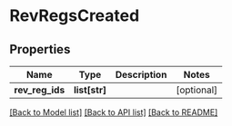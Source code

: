 # RevRegsCreated

## Properties
Name | Type | Description | Notes
------------ | ------------- | ------------- | -------------
**rev_reg_ids** | **list[str]** |  | [optional] 

[[Back to Model list]](../README.md#documentation-for-models) [[Back to API list]](../README.md#documentation-for-api-endpoints) [[Back to README]](../README.md)


